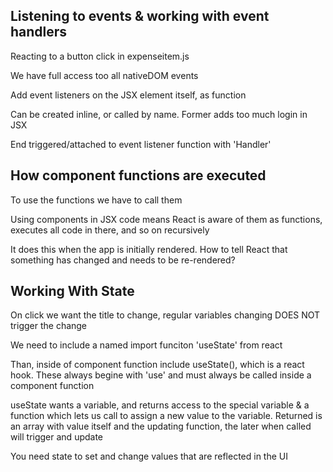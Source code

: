 ## Listening to events & working with event handlers

Reacting to a button click in expenseitem.js

We have full access too all nativeDOM events

Add event listeners on the JSX element itself, as function

Can be created inline, or called by name. Former adds too much login in JSX

End triggered/attached to event listener function with 'Handler'


## How component functions are executed

To use the functions we have to call them

Using components in JSX code means React is aware of them as functions, executes all code in there, and so on recursively

It does this when the app is initially rendered. How to tell React that something has changed and needs to be re-rendered?


## Working With State

On click we want the title to change, regular variables changing DOES NOT trigger the change

We need to include a named import funciton 'useState' from react

Than, inside of component function include useState(), which is a react hook. These always begine with 'use' and must always be called inside a component function

useState wants a variable, and returns access to the special variable & a function which lets us call to assign a new value to the variable. Returned is an array with value itself and the updating function, the later when called will trigger and update

You need state to set and change values that are reflected in the UI


